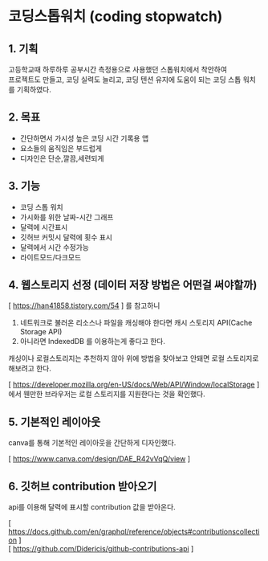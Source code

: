 # 코딩스톱워치 (coding stopwatch)

## 1. 기획

고등학교때 하루하루 공부시간 측정용으로 사용했던 스톱워치에서 착안하여 <br>
프로젝트도 만들고, 코딩 실력도 늘리고, 코딩 텐션 유지에 도움이 되는 코딩 스톱 워치를 기획하였다.

## 2. 목표
- 간단하면서 가시성 높은 코딩 시간 기록용 앱
- 요소들의 움직임은 부드럽게
- 디자인은 단순,깔끔,세련되게

## 3. 기능

- 코딩 스톱 워치
- 가시화를 위한 날짜-시간 그래프
- 달력에 시간표시
- 깃허브 커밋시 달력에 횟수 표시
- 달력에서 시간 수정가능
- 라이트모드/다크모드

## 4. 웹스토리지 선정 (데이터 저장 방법은 어떤걸 써야할까)

[ https://han41858.tistory.com/54 ] 를 참고하니

1. 네트워크로 불러온 리소스나 파일을 캐싱해야 한다면 캐시 스토리지 API(Cache Storage API)
2. 아니라면 IndexedDB 를 이용하는게 좋다고 한다.

캐싱이나 로컬스토리지는 추천하지 않아 위에 방법을 찾아보고 안돼면 로컬 스토리지로 해보려고 한다.

[ https://developer.mozilla.org/en-US/docs/Web/API/Window/localStorage ] 에서 웬만한 브라우저는 로컬 스토리지를 지원한다는 것을 확인했다.

## 5. 기본적인 레이아웃

canva를 통해 기본적인 레이아웃을 간단하게 디자인했다.

[ https://www.canva.com/design/DAE_R42vVqQ/view ]

## 6. 깃허브 contribution 받아오기

api를 이용해 달력에 표시할 contribution 값을 받아온다.

[ https://docs.github.com/en/graphql/reference/objects#contributionscollection ] <br>
[ https://github.com/Didericis/github-contributions-api ]

